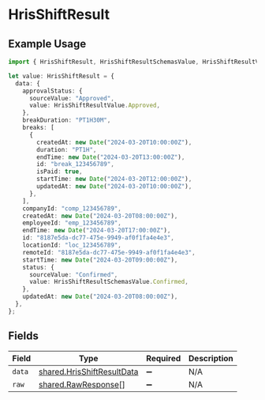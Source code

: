 # HrisShiftResult

## Example Usage

```typescript
import { HrisShiftResult, HrisShiftResultSchemasValue, HrisShiftResultValue } from "@stackone/stackone-client-ts/sdk/models/shared";

let value: HrisShiftResult = {
  data: {
    approvalStatus: {
      sourceValue: "Approved",
      value: HrisShiftResultValue.Approved,
    },
    breakDuration: "PT1H30M",
    breaks: [
      {
        createdAt: new Date("2024-03-20T10:00:00Z"),
        duration: "PT1H",
        endTime: new Date("2024-03-20T13:00:00Z"),
        id: "break_123456789",
        isPaid: true,
        startTime: new Date("2024-03-20T12:00:00Z"),
        updatedAt: new Date("2024-03-20T10:00:00Z"),
      },
    ],
    companyId: "comp_123456789",
    createdAt: new Date("2024-03-20T08:00:00Z"),
    employeeId: "emp_123456789",
    endTime: new Date("2024-03-20T17:00:00Z"),
    id: "8187e5da-dc77-475e-9949-af0f1fa4e4e3",
    locationId: "loc_123456789",
    remoteId: "8187e5da-dc77-475e-9949-af0f1fa4e4e3",
    startTime: new Date("2024-03-20T09:00:00Z"),
    status: {
      sourceValue: "Confirmed",
      value: HrisShiftResultSchemasValue.Confirmed,
    },
    updatedAt: new Date("2024-03-20T08:00:00Z"),
  },
};
```

## Fields

| Field                                                                           | Type                                                                            | Required                                                                        | Description                                                                     |
| ------------------------------------------------------------------------------- | ------------------------------------------------------------------------------- | ------------------------------------------------------------------------------- | ------------------------------------------------------------------------------- |
| `data`                                                                          | [shared.HrisShiftResultData](../../../sdk/models/shared/hrisshiftresultdata.md) | :heavy_minus_sign:                                                              | N/A                                                                             |
| `raw`                                                                           | [shared.RawResponse](../../../sdk/models/shared/rawresponse.md)[]               | :heavy_minus_sign:                                                              | N/A                                                                             |